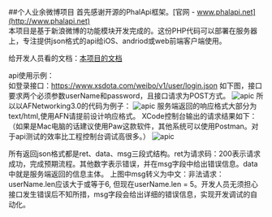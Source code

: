 ##个人业余微博项目
首先感谢开源的PhalApi框架。[官网 - www.phalapi.net](http://www.phalapi.net)  
本项目是基于新浪微博的功能模块开发完成的。这份PHP代码可以部署在服务器上，专注提供json格式的api给iOS、andriod或web前端客户端使用。

给开发人员看的文档：[本项目的文档](https://www.xsdota.com/PhalApi/Public/weibo_v1/all.php)

 api使用示例：   
 如登录接口：https://www.xsdota.com/weibo/v1/user/login.json
 如下图，接口要求两个必须参数userName和password，且接口请求为POST方式。
 ![apic](https://www.xsdota.com/media/CFB3AA86-7E47-40F2-B0F1-CBC41A49F79E.png)
 所以以AFNetworking3.0的代码为例子：
 ![apic](https://www.xsdota.com/media/14650367332519.jpg)
服务端返回的响应格式大部分为text/html,使用AFN请提前设计响应格式。
XCode控制台输出的请求结果如下：（如果是Mac电脑的话建议使用Paw这款软件，其他系统可以使用Postman。对于api测试的效率比工程控制台调试高很多。）
![apic](https://www.xsdota.com/media/14650369949605.jpg)

所有返回json格式都是ret、data、msg三段式结构。ret为请求码：200表示请求成功，完成预期流程。其他数字表示错误，并在msg字段中给出错误信息。data中就是服务端返回的信息主体。
 上图中msg转义为中文：非法请求：userName.len应该大于或等于6, 但现在userName.len = 5。开发人员无须担心接口发生错误后不知所措，msg字段会给出详细的错误信息，实现开发调试的自动化。
 

  



